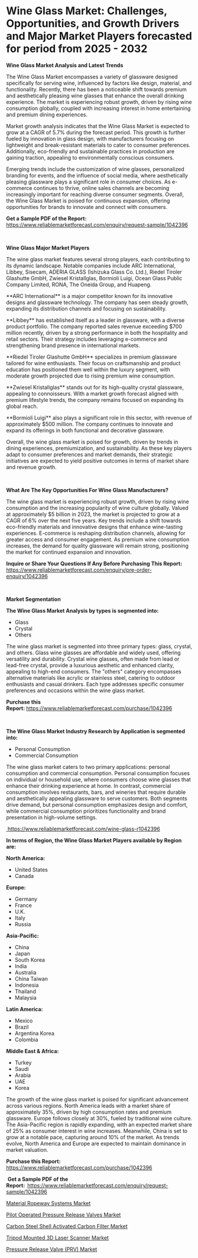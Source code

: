 <p><h1>Wine Glass Market: Challenges, Opportunities, and Growth Drivers and Major Market Players forecasted for period from 2025 - 2032</h1></p><p><strong>Wine Glass Market Analysis and Latest Trends</strong></p>
<p><p>The Wine Glass Market encompasses a variety of glassware designed specifically for serving wine, influenced by factors like design, material, and functionality. Recently, there has been a noticeable shift towards premium and aesthetically pleasing wine glasses that enhance the overall drinking experience. The market is experiencing robust growth, driven by rising wine consumption globally, coupled with increasing interest in home entertaining and premium dining experiences.</p><p>Market growth analysis indicates that the Wine Glass Market is expected to grow at a CAGR of 5.7% during the forecast period. This growth is further fueled by innovation in glass design, with manufacturers focusing on lightweight and break-resistant materials to cater to consumer preferences. Additionally, eco-friendly and sustainable practices in production are gaining traction, appealing to environmentally conscious consumers.</p><p>Emerging trends include the customization of wine glasses, personalized branding for events, and the influence of social media, where aesthetically pleasing glassware plays a significant role in consumer choices. As e-commerce continues to thrive, online sales channels are becoming increasingly important for reaching diverse consumer segments. Overall, the Wine Glass Market is poised for continuous expansion, offering opportunities for brands to innovate and connect with consumers.</p></p>
<p><strong>Get a Sample PDF of the Report:&nbsp;</strong> <a href="https://www.reliablemarketforecast.com/enquiry/request-sample/1042396?utm_campaign=1832&utm_medium=2&utm_source=Github&utm_content=ia&utm_term=28022025&utm_id=wine-glass">https://www.reliablemarketforecast.com/enquiry/request-sample/1042396</a></p>
<p>&nbsp;</p>
<p><strong>Wine Glass Major Market Players</strong></p>
<p><p>The wine glass market features several strong players, each contributing to its dynamic landscape. Notable companies include ARC International, Libbey, Sisecam, ADERIA GLASS (Ishizuka Glass Co. Ltd.), Riedel Tiroler Glashutte GmbH, Zwiesel Kristallglas, Bormioli Luigi, Ocean Glass Public Company Limited, RONA, The Oneida Group, and Huapeng.</p><p>**ARC International** is a major competitor known for its innovative designs and glassware technology. The company has seen steady growth, expanding its distribution channels and focusing on sustainability. </p><p>**Libbey** has established itself as a leader in glassware, with a diverse product portfolio. The company reported sales revenue exceeding $700 million recently, driven by a strong performance in both the hospitality and retail sectors. Their strategy includes leveraging e-commerce and strengthening brand presence in international markets.</p><p>**Riedel Tiroler Glashutte GmbH** specializes in premium glassware tailored for wine enthusiasts. Their focus on craftsmanship and product education has positioned them well within the luxury segment, with moderate growth projected due to rising premium wine consumption.</p><p>**Zwiesel Kristallglas** stands out for its high-quality crystal glassware, appealing to connoisseurs. With a market growth forecast aligned with premium lifestyle trends, the company remains focused on expanding its global reach.</p><p>**Bormioli Luigi** also plays a significant role in this sector, with revenue of approximately $500 million. The company continues to innovate and expand its offerings in both functional and decorative glassware.</p><p>Overall, the wine glass market is poised for growth, driven by trends in dining experiences, premiumization, and sustainability. As these key players adapt to consumer preferences and market demands, their strategic initiatives are expected to yield positive outcomes in terms of market share and revenue growth.</p></p>
<p>&nbsp;</p>
<p><strong>What Are The Key Opportunities For Wine Glass Manufacturers?</strong></p>
<p><p>The wine glass market is experiencing robust growth, driven by rising wine consumption and the increasing popularity of wine culture globally. Valued at approximately $5 billion in 2023, the market is projected to grow at a CAGR of 6% over the next five years. Key trends include a shift towards eco-friendly materials and innovative designs that enhance wine-tasting experiences. E-commerce is reshaping distribution channels, allowing for greater access and consumer engagement. As premium wine consumption increases, the demand for quality glassware will remain strong, positioning the market for continued expansion and innovation.</p></p>
<p><strong>Inquire or Share Your Questions If Any Before Purchasing This Report:</strong> <a href="https://www.reliablemarketforecast.com/enquiry/pre-order-enquiry/1042396?utm_campaign=1832&utm_medium=2&utm_source=Github&utm_content=ia&utm_term=28022025&utm_id=wine-glass">https://www.reliablemarketforecast.com/enquiry/pre-order-enquiry/1042396</a></p>
<p>&nbsp;</p>
<p><strong>Market Segmentation</strong></p>
<p><strong>The Wine Glass Market Analysis by types is segmented into:</strong></p>
<p><ul><li>Glass</li><li>Crystal</li><li>Others</li></ul></p>
<p><p>The wine glass market is segmented into three primary types: glass, crystal, and others. Glass wine glasses are affordable and widely used, offering versatility and durability. Crystal wine glasses, often made from lead or lead-free crystal, provide a luxurious aesthetic and enhanced clarity, appealing to high-end consumers. The "others" category encompasses alternative materials like acrylic or stainless steel, catering to outdoor enthusiasts and casual drinkers. Each type addresses specific consumer preferences and occasions within the wine glass market.</p></p>
<p><strong>Purchase this Report:&nbsp;</strong><a href="https://www.reliablemarketforecast.com/purchase/1042396?utm_campaign=1832&utm_medium=2&utm_source=Github&utm_content=ia&utm_term=28022025&utm_id=wine-glass">https://www.reliablemarketforecast.com/purchase/1042396</a></p>
<p>&nbsp;</p>
<p><strong>The Wine Glass Market Industry Research by Application is segmented into:</strong></p>
<p><ul><li>Personal Consumption</li><li>Commercial Consumption</li></ul></p>
<p><p>The wine glass market caters to two primary applications: personal consumption and commercial consumption. Personal consumption focuses on individual or household use, where consumers choose wine glasses that enhance their drinking experience at home. In contrast, commercial consumption involves restaurants, bars, and wineries that require durable and aesthetically appealing glassware to serve customers. Both segments drive demand, but personal consumption emphasizes design and comfort, while commercial consumption prioritizes functionality and brand presentation in high-volume settings.</p></p>
<p><a href="https://www.reliablemarketforecast.com/wine-glass-r1042396?utm_campaign=1832&utm_medium=2&utm_source=Github&utm_content=ia&utm_term=28022025&utm_id=wine-glass">&nbsp;https://www.reliablemarketforecast.com/wine-glass-r1042396</a></p>
<p><strong>In terms of Region, the Wine Glass Market Players available by Region are:</strong></p>
<p>
    <p> <strong> North America: </strong>
        <ul>
            <li>United States</li>
            <li>Canada</li>
        </ul>
        </p> 
    <p> <strong> Europe: </strong>
        <ul>
            <li>Germany</li>
            <li>France</li>
            <li>U.K.</li>
            <li>Italy</li>
            <li>Russia</li>
        </ul>
        </p> 
    <p> <strong> Asia-Pacific: </strong>
        <ul>
            <li>China</li>
            <li>Japan</li>
            <li>South Korea</li>
            <li>India</li>
            <li>Australia</li>
            <li>China Taiwan</li>
            <li>Indonesia</li>
            <li>Thailand</li>
            <li>Malaysia</li>
        </ul>
        </p> 
    <p> <strong> Latin America: </strong>
        <ul>
            <li>Mexico</li>
            <li>Brazil</li>
            <li>Argentina Korea</li>
            <li>Colombia</li>
        </ul>
        </p> 
    <p> <strong> Middle East & Africa: </strong>
        <ul>
            <li>Turkey</li>
            <li>Saudi</li>
            <li>Arabia</li>
            <li>UAE</li>
            <li>Korea</li>
        </ul>
    </p>
    </p>
<p><p>The growth of the wine glass market is poised for significant advancement across various regions. North America leads with a market share of approximately 35%, driven by high consumption rates and premium glassware. Europe follows closely at 30%, fueled by traditional wine culture. The Asia-Pacific region is rapidly expanding, with an expected market share of 25% as consumer interest in wine increases. Meanwhile, China is set to grow at a notable pace, capturing around 10% of the market. As trends evolve, North America and Europe are expected to maintain dominance in market valuation.</p></p>
<p><strong>Purchase this Report: </strong><a href="https://www.reliablemarketforecast.com/purchase/1042396?utm_campaign=1832&utm_medium=2&utm_source=Github&utm_content=ia&utm_term=28022025&utm_id=wine-glass">https://www.reliablemarketforecast.com/purchase/1042396</a></p>
<p>&nbsp;<strong>Get a Sample PDF of the Report:&nbsp;&nbsp;</strong><a href="https://www.reliablemarketforecast.com/enquiry/request-sample/1042396?utm_campaign=1832&utm_medium=2&utm_source=Github&utm_content=ia&utm_term=28022025&utm_id=wine-glass">https://www.reliablemarketforecast.com/enquiry/request-sample/1042396</a></p>
<p><strong></strong></p>
<p><p><a href="https://github.com/pockettifere14/Market-Research-Report-List-1/blob/main/material-ropeway-systems-market.md?utm_campaign=1832&utm_medium=2&utm_source=Github&utm_content=ia&utm_term=28022025&utm_id=wine-glass">Material Ropeway Systems Market</a></p><p><a href="https://github.com/dafertsuria/Market-Research-Report-List-1/blob/main/pilot-operated-pressure-release-valves-market.md?utm_campaign=1832&utm_medium=2&utm_source=Github&utm_content=ia&utm_term=28022025&utm_id=wine-glass">Pilot Operated Pressure Release Valves Market</a></p><p><a href="https://github.com/seibttullyjh/Market-Research-Report-List-1/blob/main/carbon-steel-shell-activated-carbon-filter-market.md?utm_campaign=1832&utm_medium=2&utm_source=Github&utm_content=ia&utm_term=28022025&utm_id=wine-glass">Carbon Steel Shell Activated Carbon Filter Market</a></p><p><a href="https://github.com/shroffuhpa/Market-Research-Report-List-1/blob/main/tripod-mounted-3d-laser-scanner-market.md?utm_campaign=1832&utm_medium=2&utm_source=Github&utm_content=ia&utm_term=28022025&utm_id=wine-glass">Tripod Mounted 3D Laser Scanner Market</a></p><p><a href="https://github.com/cumbomoine4x/Market-Research-Report-List-1/blob/main/pressure-release-valve-prv-market.md?utm_campaign=1832&utm_medium=2&utm_source=Github&utm_content=ia&utm_term=28022025&utm_id=wine-glass">Pressure Release Valve (PRV) Market</a></p></p>